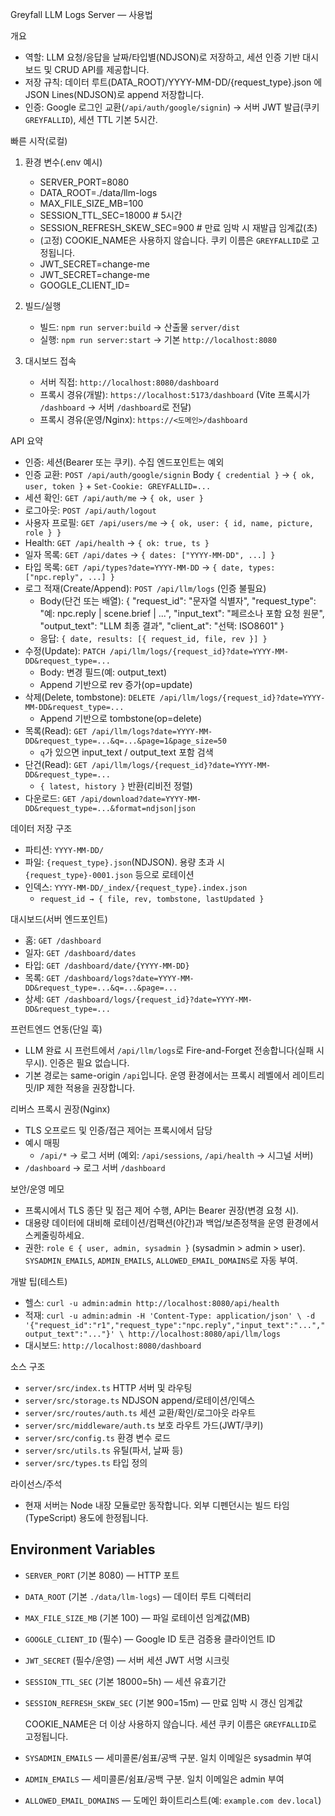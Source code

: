 Greyfall LLM Logs Server — 사용법

개요
- 역할: LLM 요청/응답을 날짜/타입별(NDJSON)로 저장하고, 세션 인증 기반 대시보드 및 CRUD API를 제공합니다.
- 저장 규칙: 데이터 루트(DATA_ROOT)/YYYY-MM-DD/{request_type}.json 에 JSON Lines(NDJSON)로 append 저장합니다.
- 인증: Google 로그인 교환(`/api/auth/google/signin`) → 서버 JWT 발급(쿠키 `GREYFALLID`), 세션 TTL 기본 5시간.

빠른 시작(로컬)
1) 환경 변수(.env 예시)
   - SERVER_PORT=8080
   - DATA_ROOT=./data/llm-logs
   - MAX_FILE_SIZE_MB=100
   - SESSION_TTL_SEC=18000 # 5시간
   - SESSION_REFRESH_SKEW_SEC=900 # 만료 임박 시 재발급 임계값(초)
   - (고정) COOKIE_NAME은 사용하지 않습니다. 쿠키 이름은 `GREYFALLID`로 고정됩니다.
   - JWT_SECRET=change-me
   - JWT_SECRET=change-me
   - GOOGLE_CLIENT_ID=<your-google-oauth-client-id>

2) 빌드/실행
   - 빌드: `npm run server:build` → 산출물 `server/dist`
   - 실행: `npm run server:start` → 기본 `http://localhost:8080`

3) 대시보드 접속
   - 서버 직접: `http://localhost:8080/dashboard`
   - 프록시 경유(개발): `https://localhost:5173/dashboard` (Vite 프록시가 `/dashboard` → 서버 `/dashboard`로 전달)
   - 프록시 경유(운영/Nginx): `https://<도메인>/dashboard`

API 요약
- 인증: 세션(Bearer 또는 쿠키). 수집 엔드포인트는 예외
- 인증 교환: `POST /api/auth/google/signin` Body `{ credential }` → `{ ok, user, token }` + `Set-Cookie: GREYFALLID=...`
- 세션 확인: `GET /api/auth/me` → `{ ok, user }`
- 로그아웃: `POST /api/auth/logout`
- 사용자 프로필: `GET /api/users/me` → `{ ok, user: { id, name, picture, role } }`
- Health: `GET /api/health` → `{ ok: true, ts }`
- 일자 목록: `GET /api/dates` → `{ dates: ["YYYY-MM-DD", ...] }`
- 타입 목록: `GET /api/types?date=YYYY-MM-DD` → `{ date, types: ["npc.reply", ...] }`
- 로그 적재(Create/Append): `POST /api/llm/logs` (인증 불필요)
  - Body(단건 또는 배열):
    {
      "request_id": "문자열 식별자",
      "request_type": "예: npc.reply | scene.brief | ...",
      "input_text": "페르소나 포함 요청 원문",
      "output_text": "LLM 최종 결과",
      "client_at": "선택: ISO8601"
    }
  - 응답: `{ date, results: [{ request_id, file, rev }] }`
- 수정(Update): `PATCH /api/llm/logs/{request_id}?date=YYYY-MM-DD&request_type=...`
  - Body: 변경 필드(예: output_text)
  - Append 기반으로 rev 증가(op=update)
- 삭제(Delete, tombstone): `DELETE /api/llm/logs/{request_id}?date=YYYY-MM-DD&request_type=...`
  - Append 기반으로 tombstone(op=delete)
- 목록(Read): `GET /api/llm/logs?date=YYYY-MM-DD&request_type=...&q=...&page=1&page_size=50`
  - `q`가 있으면 input_text / output_text 포함 검색
- 단건(Read): `GET /api/llm/logs/{request_id}?date=YYYY-MM-DD&request_type=...`
  - `{ latest, history }` 반환(리비전 정렬)
- 다운로드: `GET /api/download?date=YYYY-MM-DD&request_type=...&format=ndjson|json`

데이터 저장 구조
- 파티션: `YYYY-MM-DD/`
- 파일: `{request_type}.json`(NDJSON). 용량 초과 시 `{request_type}-0001.json` 등으로 로테이션
- 인덱스: `YYYY-MM-DD/_index/{request_type}.index.json`
  - `request_id → { file, rev, tombstone, lastUpdated }`

대시보드(서버 엔드포인트)
- 홈: `GET /dashboard`
- 일자: `GET /dashboard/dates`
- 타입: `GET /dashboard/date/{YYYY-MM-DD}`
- 목록: `GET /dashboard/logs?date=YYYY-MM-DD&request_type=...&q=...&page=...`
- 상세: `GET /dashboard/logs/{request_id}?date=YYYY-MM-DD&request_type=...`

프런트엔드 연동(단일 훅)
- LLM 완료 시 프런트에서 `/api/llm/logs`로 Fire-and-Forget 전송합니다(실패 시 무시). 인증은 필요 없습니다.
- 기본 경로는 same-origin `/api`입니다. 운영 환경에서는 프록시 레벨에서 레이트리밋/IP 제한 적용을 권장합니다.

리버스 프록시 권장(Nginx)
- TLS 오프로드 및 인증/접근 제어는 프록시에서 담당
- 예시 매핑
  - `/api/*` → 로그 서버 (예외: `/api/sessions`, `/api/health` → 시그널 서버)
- `/dashboard` → 로그 서버 `/dashboard`

보안/운영 메모
- 프록시에서 TLS 종단 및 접근 제어 수행, API는 Bearer 권장(변경 요청 시).
- 대용량 데이터에 대비해 로테이션/컴팩션(야간)과 백업/보존정책을 운영 환경에서 스케줄링하세요.
- 권한: `role ∈ { user, admin, sysadmin }` (sysadmin > admin > user). `SYSADMIN_EMAILS`, `ADMIN_EMAILS`, `ALLOWED_EMAIL_DOMAINS`로 자동 부여.

개발 팁(테스트)
- 헬스: `curl -u admin:admin http://localhost:8080/api/health`
- 적재: `curl -u admin:admin -H 'Content-Type: application/json' \
  -d '{"request_id":"r1","request_type":"npc.reply","input_text":"...","output_text":"..."}' \
  http://localhost:8080/api/llm/logs`
- 대시보드: `http://localhost:8080/dashboard`

소스 구조
- `server/src/index.ts`  HTTP 서버 및 라우팅
- `server/src/storage.ts` NDJSON append/로테이션/인덱스
- `server/src/routes/auth.ts` 세션 교환/확인/로그아웃 라우트
- `server/src/middleware/auth.ts` 보호 라우트 가드(JWT/쿠키)
- `server/src/config.ts`  환경 변수 로드
- `server/src/utils.ts`   유틸(파서, 날짜 등)
- `server/src/types.ts`   타입 정의

라이선스/주석
- 현재 서버는 Node 내장 모듈로만 동작합니다. 외부 디펜던시는 빌드 타임(TypeScript) 용도에 한정됩니다.

## Environment Variables

- `SERVER_PORT` (기본 8080) — HTTP 포트
- `DATA_ROOT` (기본 `./data/llm-logs`) — 데이터 루트 디렉터리
- `MAX_FILE_SIZE_MB` (기본 100) — 파일 로테이션 임계값(MB)
- `GOOGLE_CLIENT_ID` (필수) — Google ID 토큰 검증용 클라이언트 ID
- `JWT_SECRET` (필수/운영) — 서버 세션 JWT 서명 시크릿
- `SESSION_TTL_SEC` (기본 18000=5h) — 세션 유효기간
- `SESSION_REFRESH_SKEW_SEC` (기본 900=15m) — 만료 임박 시 갱신 임계값
  
  COOKIE_NAME은 더 이상 사용하지 않습니다. 세션 쿠키 이름은 `GREYFALLID`로 고정됩니다.
- `SYSADMIN_EMAILS` — 세미콜론/쉼표/공백 구분. 일치 이메일은 sysadmin 부여
- `ADMIN_EMAILS` — 세미콜론/쉼표/공백 구분. 일치 이메일은 admin 부여
- `ALLOWED_EMAIL_DOMAINS` — 도메인 화이트리스트(예: `example.com dev.local`)

